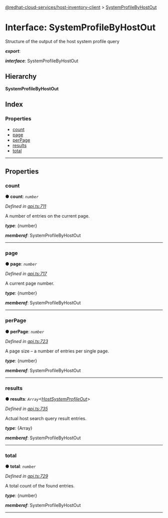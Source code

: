 [@redhat-cloud-services/host-inventory-client](../README.md) > [SystemProfileByHostOut](../interfaces/systemprofilebyhostout.md)

# Interface: SystemProfileByHostOut

Structure of the output of the host system profile query

*__export__*: 

*__interface__*: SystemProfileByHostOut

## Hierarchy

**SystemProfileByHostOut**

## Index

### Properties

* [count](systemprofilebyhostout.md#count)
* [page](systemprofilebyhostout.md#page)
* [perPage](systemprofilebyhostout.md#perpage)
* [results](systemprofilebyhostout.md#results)
* [total](systemprofilebyhostout.md#total)

---

## Properties

<a id="count"></a>

###  count

**● count**: *`number`*

*Defined in [api.ts:711](https://github.com/RedHatInsights/javascript-clients/blob/master/packages/host-inventory/api.ts#L711)*

A number of entries on the current page.

*__type__*: {number}

*__memberof__*: SystemProfileByHostOut

___
<a id="page"></a>

###  page

**● page**: *`number`*

*Defined in [api.ts:717](https://github.com/RedHatInsights/javascript-clients/blob/master/packages/host-inventory/api.ts#L717)*

A current page number.

*__type__*: {number}

*__memberof__*: SystemProfileByHostOut

___
<a id="perpage"></a>

###  perPage

**● perPage**: *`number`*

*Defined in [api.ts:723](https://github.com/RedHatInsights/javascript-clients/blob/master/packages/host-inventory/api.ts#L723)*

A page size – a number of entries per single page.

*__type__*: {number}

*__memberof__*: SystemProfileByHostOut

___
<a id="results"></a>

###  results

**● results**: *`Array`<[HostSystemProfileOut](hostsystemprofileout.md)>*

*Defined in [api.ts:735](https://github.com/RedHatInsights/javascript-clients/blob/master/packages/host-inventory/api.ts#L735)*

Actual host search query result entries.

*__type__*: {Array}

*__memberof__*: SystemProfileByHostOut

___
<a id="total"></a>

###  total

**● total**: *`number`*

*Defined in [api.ts:729](https://github.com/RedHatInsights/javascript-clients/blob/master/packages/host-inventory/api.ts#L729)*

A total count of the found entries.

*__type__*: {number}

*__memberof__*: SystemProfileByHostOut

___

